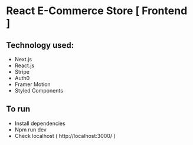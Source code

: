 # React E-Commerce Store [ Frontend ]

## Technology used:
* Next.js
* React.js
* Stripe
* Auth0
* Framer Motion
* Styled Components

## To run
* Install dependencies
* Npm run dev
* Check localhost ( http://localhost:3000/ )
